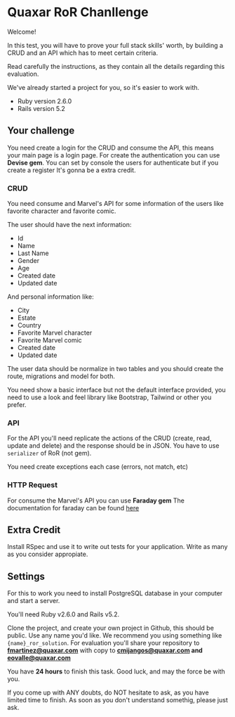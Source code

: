 # Quaxar RoR Chanllenge

Welcome!

In this test, you will have to prove your full stack skills' worth, by building a CRUD and an API which has to meet certain criteria.

Read carefully the instructions, as they contain all the details regarding this evaluation.

We've already started a project for you, so it's easier to work with.

- Ruby version 2.6.0
- Rails version 5.2

## Your challenge

You need create a login for the CRUD and consume the API, this means your main page is a login page. For create the authentication you can use  **Devise gem**. You can set by console the users for authenticate but if you create a register It's gonna be a extra credit. 

### CRUD

You need consume and Marvel's API for some information of the users like favorite character and favorite comic.

The user should have the next information:

- Id
- Name
- Last Name
- Gender
- Age
- Created date
- Updated date

And personal information like:

- City
- Estate
- Country
- Favorite Marvel character
- Favorite Marvel comic
- Created date
- Updated date

The user data should be normalize in two tables and you should create the route, migrations and model for both.

You need show a basic interface but not the default interface provided, you need to use a look and feel library like Bootstrap, Tailwind or other you prefer.

### API

For the API you'll need replicate the actions of the CRUD (create, read, update and delete) and the response should be in JSON. You have to use `serializer` of RoR (not gem).

You need create exceptions each case (errors, not match, etc)

### HTTP Request

For consume the Marvel's API you can use **Faraday gem** 
The documentation for faraday can be found [here](https://github.com/lostisland/faraday)

## Extra Credit

Install RSpec and use it to write out tests for your application. Write as many as you consider appropiate.

## Settings

For this to work you need to install PostgreSQL database in your computer and start a server.

You'll need Ruby v2.6.0 and Rails v5.2.

Clone the project, and create your own project in Github, this should be public. Use any name you'd like. We recommend you using something like `{name}_ror_solution`. For evaluation you'll share your repository to **fmartinez@quaxar.com** with copy to **cmijangos@quaxar.com and eovalle@quaxar.com**

You have **24 hours** to finish this task. Good luck, and may the force be with you.

If you come up with ANY doubts, do NOT hesitate to ask, as you have limited time to finish. As soon as you don't understand somethig, please just ask.
